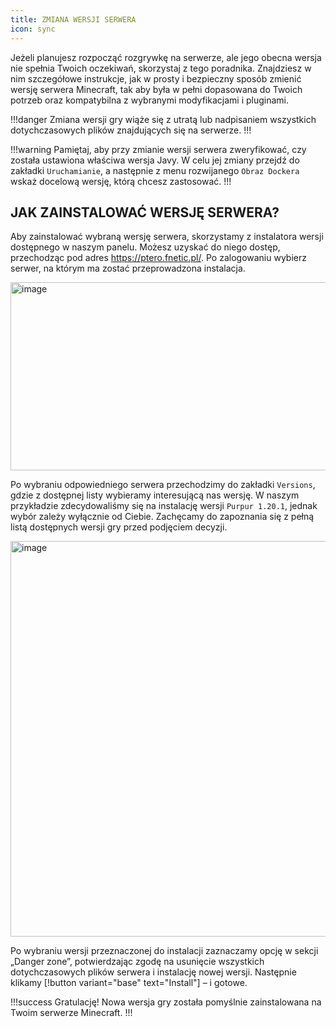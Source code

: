 ```yaml
---
title: ZMIANA WERSJI SERWERA
icon: sync
---
```


Jeżeli planujesz rozpocząć rozgrywkę na serwerze, ale jego obecna wersja nie spełnia Twoich oczekiwań, skorzystaj z tego poradnika.
Znajdziesz w nim szczegółowe instrukcje, jak w prosty i bezpieczny sposób zmienić wersję serwera Minecraft, tak aby była w pełni dopasowana do Twoich potrzeb oraz kompatybilna z wybranymi modyfikacjami i pluginami.

!!!danger
Zmiana wersji gry wiąże się z utratą lub nadpisaniem wszystkich dotychczasowych plików znajdujących się na serwerze.
!!!

!!!warning
Pamiętaj, aby przy zmianie wersji serwera zweryfikować, czy została ustawiona właściwa wersja Javy.
W celu jej zmiany przejdź do zakładki ```Uruchamianie```, a następnie z menu rozwijanego ```Obraz Dockera``` wskaż docelową wersję, którą chcesz zastosować.
!!!

## JAK ZAINSTALOWAĆ WERSJĘ SERWERA?

Aby zainstalować wybraną wersję serwera, skorzystamy z instalatora wersji dostępnego w naszym panelu.
Możesz uzyskać do niego dostęp, przechodząc pod adres https://ptero.fnetic.pl/.
Po zalogowaniu wybierz serwer, na którym ma zostać przeprowadzona instalacja.

<img width="733" height="301" alt="image" src="https://github.com/user-attachments/assets/9521de1c-c4c3-4f1f-910c-dbf6974d5814" /><br>

Po wybraniu odpowiedniego serwera przechodzimy do zakładki ```Versions```, gdzie z dostępnej listy wybieramy interesującą nas wersję.
W naszym przykładzie zdecydowaliśmy się na instalację wersji ```Purpur 1.20.1```, jednak wybór zależy wyłącznie od Ciebie.
Zachęcamy do zapoznania się z pełną listą dostępnych wersji gry przed podjęciem decyzji.

<img width="1584" height="633" alt="image" src="https://github.com/user-attachments/assets/7b1ae8e8-0b36-471b-9025-3fcedde1be88" /><br>

Po wybraniu wersji przeznaczonej do instalacji zaznaczamy opcję w sekcji „Danger zone”, potwierdzając zgodę na usunięcie wszystkich dotychczasowych plików serwera i instalację nowej wersji.
Następnie klikamy [!button variant="base" text="Install"] – i gotowe.

!!!success Gratulację!
Nowa wersja gry została pomyślnie zainstalowana na Twoim serwerze Minecraft.
!!!
